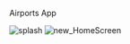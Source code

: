 Airports App

![splash](https://user-images.githubusercontent.com/32542424/138139605-2bce3bba-3ddd-4a00-a2f1-a721724a860b.jpeg) ![new_HomeScreen](https://user-images.githubusercontent.com/32542424/138139683-4aa1a26b-df18-41ba-82a6-09dfba930bc9.jpeg)
